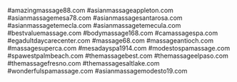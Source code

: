 #amazingmassage88.com
#asianmassageappleton.com
#asianmassagemesa78.com
#asianmassagesantarosa.com
#asianmassagetemecla.com
#asianmassagetemecula.com
#bestvaluemassage.com
#bodymassage168.com
#camassagespa.com
#egadultdaycarecenter.com
#massage68.com
#massageantioch.com
#massagesuperca.com
#mesadayspa1914.com
#modestospamassage.com
#spawestpalmbeach.com
#themassagebest.com
#themassageelpaso.com
#themassagefresno.com
#themassagesaltlake.com
#wonderfulspamassage.com
#asianmassagemodesto19.com

